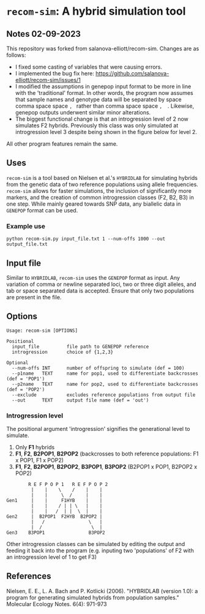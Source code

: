 # `recom-sim`: A hybrid simulation tool

## Notes 02-09-2023
This repository was forked from salanova-elliott/recom-sim. Changes are as follows:
* I fixed some casting of variables that were causing errors. 
* I implemented the bug fix here: https://github.com/salanova-elliott/recom-sim/issues/1
* I modified the assumptions in genepop input format to be more in line with the 'traditional' format. In other words, the program now assumes that sample names and genotype data will be separated by space comma space space ` ,  ` rather than comma space space `,  `. Likewise, genepop outputs underwent similar minor alterations.
* The biggest functional change is that an introgression level of 2 now simulates F2 hybrids. Previously this class was only simulated at introgression level 3 despite being shown in the figure below for level 2.

All other program features remain the same.

## Uses

`recom-sim` is a tool based on Nielsen et al.'s `HYBRIDLAB` for simulating hybrids from the genetic data of two reference populations using allele frequencies. `recom-sim` allows for faster simulations, the inclusion of significantly more markers, and the creation of common introgression classes (F2, B2, B3) in one step. While mainly geared towards SNP data, any biallelic data in `GENEPOP` format can be used.

### Example use

```python recom-sim.py input_file.txt 1 --num-offs 1000 --out output_file.txt```

## Input file

Similar to `HYBRIDLAB`, `recom-sim` uses the `GENEPOP` format as input. Any variation of comma or newline separated loci, two or three digit alleles, and tab or space separated data is accepted. Ensure that only two populations are present in the file.

## Options
```
Usage: recom-sim [OPTIONS]

Positional
  input_file          file path to GENEPOP reference
  introgression       choice of {1,2,3}

Optional
  --num-offs INT      number of offspring to simulate (def = 100)
  --p1name   TEXT     name for pop1, used to differentiate backcrosses (def = 'POP1')
  --p2name   TEXT     name for pop2, used to differentiate backcrosses (def = 'POP2')
  --exclude           excludes reference populations from output file
  --out      TEXT     output file name (def = 'out')
  ```

### Introgression level

The positional argument 'introgression' signifies the generational level to simulate.

1. Only **F1** hybrids
2. **F1**, **F2**, **B2POP1**, **B2POP2** (backcrosses to both reference populations: F1 x POP1, F1 x POP2)
3. **F1**, **F2**, **B2POP1**, **B2POP2**, **B3POP1**, **B3POP2** (B2POP1 x POP1, B2POP2 x POP2)

```
        R E F P O P 1   R E F P O P 2
         |    |    \    /    |    |
         |    |     \  /     |    |
Gen1     |    |     F1HYB    |    |
         |    |    / | | \   |    |
         |    |   /  | |  \  |    |
Gen2     |  B2POP1  F2HYB  B2POP2 |
         |   /                \   |
         |  /                  \  |
Gen3    B3POP1                B3POP2
```

Other introgression classes can be simulated by editing the output and feeding it back into the program (e.g. inputing two 'populations' of F2 with an introgression level of 1 to get F3)

## References
Nielsen, E. E., L. A. Bach and P. Kotlicki (2006). "HYBRIDLAB (version 1.0): a program for generating simulated hybrids from population samples." Molecular Ecology Notes. 6(4): 971-973
